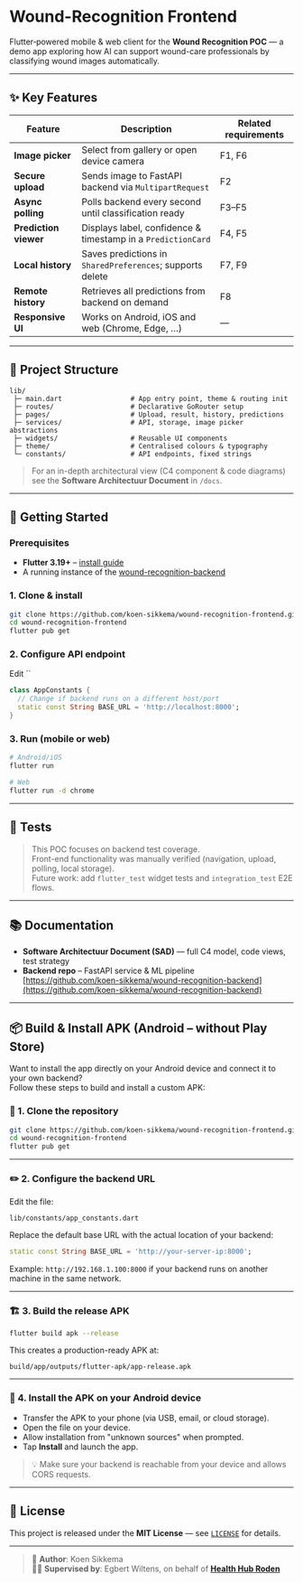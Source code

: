 # Wound-Recognition Frontend

Flutter‐powered mobile & web client for the **Wound Recognition POC** — a demo app exploring how AI can support wound-care professionals by classifying wound images automatically.

---

## ✨ Key Features

| Feature               | Description                                                  | Related requirements |
| --------------------- | ------------------------------------------------------------ | -------------------- |
| **Image picker**      | Select from gallery or open device camera                    | F1, F6               |
| **Secure upload**     | Sends image to FastAPI backend via `MultipartRequest`        | F2                   |
| **Async polling**     | Polls backend every second until classification ready        | F3–F5                |
| **Prediction viewer** | Displays label, confidence & timestamp in a `PredictionCard` | F4, F5               |
| **Local history**     | Saves predictions in `SharedPreferences`; supports delete    | F7, F9               |
| **Remote history**    | Retrieves all predictions from backend on demand             | F8                   |
| **Responsive UI**     | Works on Android, iOS and web (Chrome, Edge, …)              | —                    |

---

## 📇 Project Structure

```
lib/
 ├─ main.dart                 # App entry point, theme & routing init
 ├─ routes/                   # Declarative GoRouter setup
 ├─ pages/                    # Upload, result, history, predictions
 ├─ services/                 # API, storage, image picker abstractions
 ├─ widgets/                  # Reusable UI components
 ├─ theme/                    # Centralised colours & typography
 └─ constants/                # API endpoints, fixed strings
```

> For an in-depth architectural view (C4 component & code diagrams) see the **Software Architectuur Document** in `/docs`.

---

## 🚀 Getting Started

### Prerequisites

- **Flutter 3.19+** – [install guide](https://docs.flutter.dev/get-started/install)
- A running instance of the [wound-recognition-backend](https://github.com/koen-sikkema/wound-recognition-backend)

### 1. Clone & install

```bash
git clone https://github.com/koen-sikkema/wound-recognition-frontend.git
cd wound-recognition-frontend
flutter pub get
```

### 2. Configure API endpoint

Edit ``

```dart
class AppConstants {
  // Change if backend runs on a different host/port
  static const String BASE_URL = 'http://localhost:8000';
}
```

### 3. Run (mobile or web)

```bash
# Android/iOS
flutter run

# Web
flutter run -d chrome
```

---

## 🧪 Tests

> This POC focuses on backend test coverage.\
> Front-end functionality was manually verified (navigation, upload, polling, local storage).\
> Future work: add `flutter_test` widget tests and `integration_test` E2E flows.

---

## 📚 Documentation

- **Software Architectuur Document (SAD)** — full C4 model, code views, test strategy
- **Backend repo** – FastAPI service & ML pipeline\
  [https://github.com/koen-sikkema/wound-recognition-backend](https://github.com/koen-sikkema/wound-recognition-backend)

---

## 📦 Build & Install APK (Android – without Play Store)

Want to install the app directly on your Android device and connect it to your own backend?\
Follow these steps to build and install a custom APK:

### 🔧 1. Clone the repository

```bash
git clone https://github.com/koen-sikkema/wound-recognition-frontend.git
cd wound-recognition-frontend
flutter pub get
```

---

### ✏️ 2. Configure the backend URL

Edit the file:

```
lib/constants/app_constants.dart
```

Replace the default base URL with the actual location of your backend:

```dart
static const String BASE_URL = 'http://your-server-ip:8000';
```

Example: `http://192.168.1.100:8000` if your backend runs on another machine in the same network.

---

### 🏗️ 3. Build the release APK

```bash
flutter build apk --release
```

This creates a production-ready APK at:

```
build/app/outputs/flutter-apk/app-release.apk
```

---

### 📲 4. Install the APK on your Android device

- Transfer the APK to your phone (via USB, email, or cloud storage).
- Open the file on your device.
- Allow installation from "unknown sources" when prompted.
- Tap **Install** and launch the app.

> 💡 Make sure your backend is reachable from your device and allows CORS requests.

---

## 📝 License

This project is released under the **MIT License** — see [`LICENSE`](LICENSE) for details.

---

> 👤 **Author**: Koen Sikkema\
> 🧑‍🏫 **Supervised by**: Egbert Wiltens, on behalf of [**Health Hub Roden**](https://www.health-hub.eu/home)

